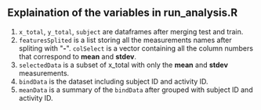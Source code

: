 ## Explaination of the variables in run_analysis.R

1. ```x_total```, ```y_total```, ```subject``` are dataframes after merging test and train.
2. ```featuresSplited``` is a list storing all the measurements names after spliting with "**-**". ```colSelect``` is a vector containing all the column numbers that correspond to **mean** and **stdev**.
3. ```selectedData``` is a subset of x_total with only the **mean** and **stdev** measurements.
4. ```bindData``` is the dataset including subject ID and activity ID.
5. ```meanData``` is a summary of the ```bindData``` after grouped with subject ID and activity ID.
